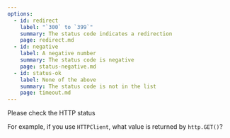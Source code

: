 ```yaml
---
options:
  - id: redirect
    label: "`300` to `399`"
    summary: The status code indicates a redirection
    page: redirect.md
  - id: negative
    label: A negative number
    summary: The status code is negative
    page: status-negative.md
  - id: status-ok
    label: None of the above
    summary: The status code is not in the list
    page: timeout.md
---
```


Please check the HTTP status

For example, if you use `HTTPClient`, what value is returned by `http.GET()`?